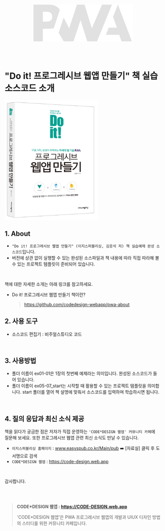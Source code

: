 <br><br>
<p align="center"><img src="https://github.com/codedesign-webapp/pwa-about/blob/master/images/pwa-logo.png"></p>
<br><br>

# "Do it! 프로그레시브 웹앱 만들기" 책 실습 소스코드 소개

<img src="https://github.com/codedesign-webapp/pwa-about/blob/master/images/pwa-img-3d.png" width="300" height="389">

<br>

## 1. About
- `"Do it! 프로그레시브 웹앱 만들기" (이지스퍼블리싱, 김응석 저) 책 실습예제 완성 소스코드`입니다.
- 버전에 상관 없이 실행할 수 있는 완성된 소스파일과 책 내용에 따라 직접 따라해 볼 수 있는 프로젝트 템플릿이 준비되어 있습니다.

<br>

책에 대한 자세한 소개는 아래 링크를 참고하세요.

- Do it! 프로그레시브 웹앱 만들기 책이란?

  > https://github.com/codedesign-webapp/pwa-about

## 2. 사용 도구
- 소스코드 편집기 : 비주얼스튜디오 코드

<br>

## 3. 사용방법
- 폴더 이름이 ex01-01은 1장의 첫번째 예제라는 의미입니다. 완성된 소스코드가 들어 있습니다.  
- 폴더 이름이 ex05-07_start는 시작할 때 활용할 수 있는 프로젝트 템플릿을 의미합니다. start 폴더를 열어 책 설명에 맞춰서 소스코드를 입력하며 학습하시면 됩니다. 

<br>

## 4. 질의 응답과 최신 소식 제공
책을 읽다가 궁금한 점은 저자가 직접 운영하는 `'CODE*DESIGN 웹앱' 커뮤니티 카페`에 질문해 보세요. 또한 프로그레시브 웹앱 관련 최신 소식도 만날 수 있습니다. 
- `이지스퍼블리싱 홈페이지` : www.easyspub.co.kr/Main/pub :arrow_right: [자료실] 클릭 후 도서명으로 검색
- `CODE*DESIGN 웹앱` : https://code-design.web.app

<br>

감사합니다. 

<br><br>
> <strong>CODE*DESIGN 웹앱 : https://CODE-DESIGN.web.app</strong>
>
> 'CODE*DESIGN 웹앱'은 PWA 프로그레시브 웹앱의 개발과 UIUX 디자인 방법의 스터디를 위한  커뮤니티 카페입니다.

<br><br><br>
